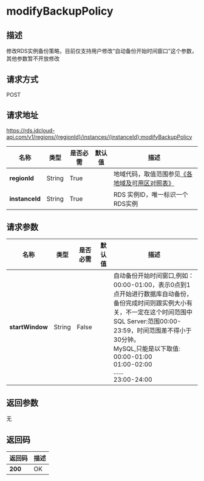 # modifyBackupPolicy


## 描述
修改RDS实例备份策略，目前仅支持用户修改“自动备份开始时间窗口”这个参数，其他参数暂不开放修改

## 请求方式
POST

## 请求地址
https://rds.jdcloud-api.com/v1/regions/{regionId}/instances/{instanceId}:modifyBackupPolicy

|名称|类型|是否必需|默认值|描述|
|---|---|---|---|---|
|**regionId**|String|True| |地域代码，取值范围参见[《各地域及可用区对照表》](../Enum-Definitions/Regions-AZ.md)|
|**instanceId**|String|True| |RDS 实例ID，唯一标识一个RDS实例|

## 请求参数
|名称|类型|是否必需|默认值|描述|
|---|---|---|---|---|
|**startWindow**|String|False| |自动备份开始时间窗口,例如：00:00-01:00，表示0点到1点开始进行数据库自动备份，备份完成时间则跟实例大小有关，不一定在这个时间范围中<br>SQL Server:范围00:00-23:59，时间范围差不得小于30分钟。<br>MySQL,只能是以下取值:<br>00:00-01:00<br>01:00-02:00<br>......<br>23:00-24:00|


## 返回参数
无


## 返回码
|返回码|描述|
|---|---|
|**200**|OK|
